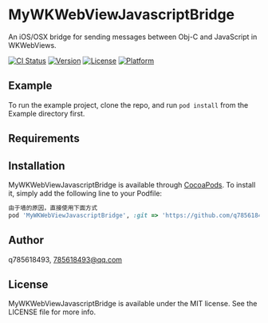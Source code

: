 # MyWKWebViewJavascriptBridge

An iOS/OSX bridge for sending messages between Obj-C and JavaScript in WKWebViews.

[![CI Status](https://img.shields.io/travis/q785618493/MyWKWebViewJavascriptBridge.svg?style=flat)](https://travis-ci.org/q785618493/MyWKWebViewJavascriptBridge)
[![Version](https://img.shields.io/cocoapods/v/MyWKWebViewJavascriptBridge.svg?style=flat)](https://cocoapods.org/pods/MyWKWebViewJavascriptBridge)
[![License](https://img.shields.io/cocoapods/l/MyWKWebViewJavascriptBridge.svg?style=flat)](https://cocoapods.org/pods/MyWKWebViewJavascriptBridge)
[![Platform](https://img.shields.io/cocoapods/p/MyWKWebViewJavascriptBridge.svg?style=flat)](https://cocoapods.org/pods/MyWKWebViewJavascriptBridge)

## Example

To run the example project, clone the repo, and run `pod install` from the Example directory first.

## Requirements

## Installation

MyWKWebViewJavascriptBridge is available through [CocoaPods](https://cocoapods.org). To install
it, simply add the following line to your Podfile:

```ruby
由于墙的原因，直接使用下面方式
pod 'MyWKWebViewJavascriptBridge', :git => 'https://github.com/q785618493/MyWKWebViewJavascriptBridge.git'
```

## Author

q785618493, 785618493@qq.com

## License

MyWKWebViewJavascriptBridge is available under the MIT license. See the LICENSE file for more info.
